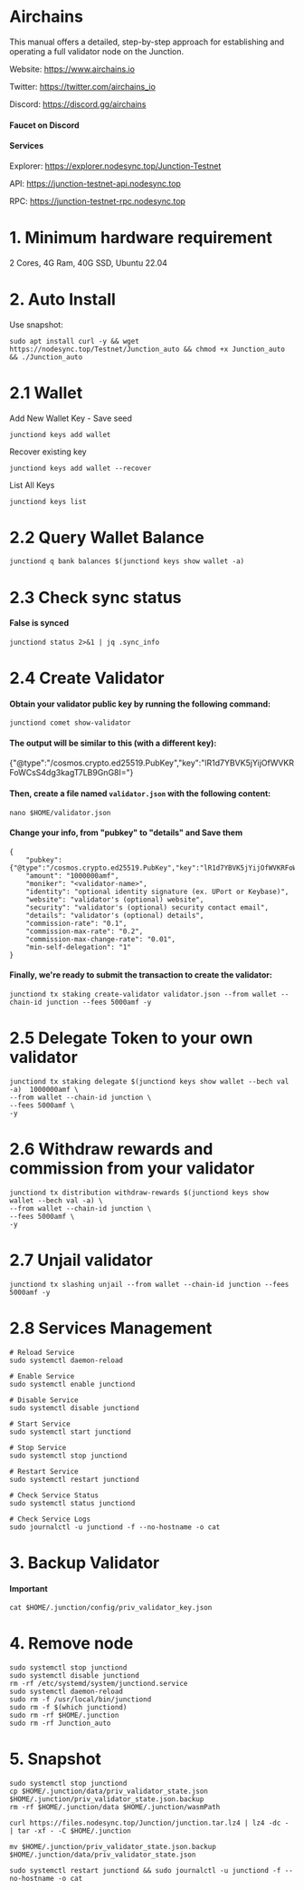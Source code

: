 # Airchains
This manual offers a detailed, step-by-step approach for establishing and operating a full validator node on the Junction.

Website: https://www.airchains.io

Twitter: https://twitter.com/airchains_io

Discord: https://discord.gg/airchains

#### Faucet on Discord

#### Services

Explorer: https://explorer.nodesync.top/Junction-Testnet

API: https://junction-testnet-api.nodesync.top

RPC: https://junction-testnet-rpc.nodesync.top
# 1. Minimum hardware requirement
2 Cores, 4G Ram,  40G SSD, Ubuntu 22.04
# 2. Auto Install
Use snapshot:
```
sudo apt install curl -y && wget https://nodesync.top/Testnet/Junction_auto && chmod +x Junction_auto && ./Junction_auto
```
# 2.1 Wallet
Add New Wallet Key - Save seed
```
junctiond keys add wallet
```
Recover existing key
```
junctiond keys add wallet --recover
```
List All Keys
```
junctiond keys list
```
# 2.2 Query Wallet Balance
```
junctiond q bank balances $(junctiond keys show wallet -a)
```
# 2.3 Check sync status
#### False is synced
```
junctiond status 2>&1 | jq .sync_info
```
# 2.4 Create Validator
#### Obtain your validator public key by running the following command:
```
junctiond comet show-validator
```
#### The output will be similar to this (with a different key):

{"@type":"/cosmos.crypto.ed25519.PubKey","key":"lR1d7YBVK5jYijOfWVKRFoWCsS4dg3kagT7LB9GnG8I="}
#### Then, create a file named `validator.json` with the following content:
```
nano $HOME/validator.json
```
#### Change your info, from "pubkey" to "details"  and Save them
```
{
	"pubkey": {"@type":"/cosmos.crypto.ed25519.PubKey","key":"lR1d7YBVK5jYijOfWVKRFoWCsS4dg3kagT7LB9GnG8I="},
	"amount": "1000000amf",
	"moniker": "<validator-name>",
	"identity": "optional identity signature (ex. UPort or Keybase)",
	"website": "validator's (optional) website",
	"security": "validator's (optional) security contact email",
	"details": "validator's (optional) details",
	"commission-rate": "0.1",
	"commission-max-rate": "0.2",
	"commission-max-change-rate": "0.01",
	"min-self-delegation": "1"
}
```
#### Finally, we're ready to submit the transaction to create the validator:
```
junctiond tx staking create-validator validator.json --from wallet --chain-id junction --fees 5000amf -y
```
# 2.5 Delegate Token to your own validator
```
junctiond tx staking delegate $(junctiond keys show wallet --bech val -a)  1000000amf \
--from wallet --chain-id junction \
--fees 5000amf \
-y
```
# 2.6 Withdraw rewards and commission from your validator
```
junctiond tx distribution withdraw-rewards $(junctiond keys show wallet --bech val -a) \
--from wallet --chain-id junction \
--fees 5000amf \
-y
```
# 2.7 Unjail validator
```
junctiond tx slashing unjail --from wallet --chain-id junction --fees 5000amf -y
```
# 2.8 Services Management
```
# Reload Service
sudo systemctl daemon-reload

# Enable Service
sudo systemctl enable junctiond

# Disable Service
sudo systemctl disable junctiond

# Start Service
sudo systemctl start junctiond

# Stop Service
sudo systemctl stop junctiond

# Restart Service
sudo systemctl restart junctiond

# Check Service Status
sudo systemctl status junctiond

# Check Service Logs
sudo journalctl -u junctiond -f --no-hostname -o cat
```
# 3. Backup Validator
#### Important
```
cat $HOME/.junction/config/priv_validator_key.json
```
# 4. Remove node
```
sudo systemctl stop junctiond
sudo systemctl disable junctiond
rm -rf /etc/systemd/system/junctiond.service
sudo systemctl daemon-reload
sudo rm -f /usr/local/bin/junctiond
sudo rm -f $(which junctiond)
sudo rm -rf $HOME/.junction
sudo rm -rf Junction_auto
```
# 5. Snapshot
```
sudo systemctl stop junctiond
cp $HOME/.junction/data/priv_validator_state.json $HOME/.junction/priv_validator_state.json.backup
rm -rf $HOME/.junction/data $HOME/.junction/wasmPath

curl https://files.nodesync.top/Junction/junction.tar.lz4 | lz4 -dc - | tar -xf - -C $HOME/.junction

mv $HOME/.junction/priv_validator_state.json.backup $HOME/.junction/data/priv_validator_state.json

sudo systemctl restart junctiond && sudo journalctl -u junctiond -f --no-hostname -o cat
```


